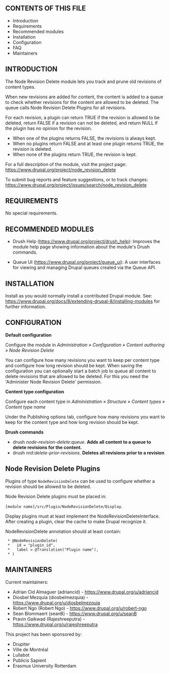 CONTENTS OF THIS FILE
---------------------

 * Introduction
 * Requirements
 * Recommended modules
 * Installation
 * Configuration
 * FAQ
 * Maintainers


INTRODUCTION
------------

The Node Revision Delete module lets you track and prune old revisions of
content types.

When new revisions are added for content, the content is added to a queue to
check whether revisions for the content are allowed to be deleted. The queue
calls Node Revision Delete Plugins for all revisions.

For each revision, a plugin can return TRUE if the revision is allowed to be
deleted, return FALSE if a revision can not be deleted, and return NULL if the
plugin has no opinion for the revision.

 * When one of the plugins returns FALSE, the revisions is always kept.
 * When no plugins return FALSE and at least one plugin returns TRUE, the
   revision is deleted.
 * When none of the plugins return TRUE, the revision is kept.

For a full description of the module, visit the project page:
https://www.drupal.org/project/node_revision_delete

To submit bug reports and feature suggestions, or to track changes:
https://www.drupal.org/project/issues/search/node_revision_delete


REQUIREMENTS
------------

No special requirements.


RECOMMENDED MODULES
-------------------

 * Drush Help (https://www.drupal.org/project/drush_help):
   Improves the module help page showing information about the module's Drush
   commands.

 * Queue UI (https://www.drupal.org/project/queue_ui):
   A user interfaces for viewing and managing Drupal queues created via the
   Queue API.


INSTALLATION
------------

Install as you would normally install a contributed Drupal module.
See: https://www.drupal.org/docs/8/extending-drupal-8/installing-modules for
further information.


CONFIGURATION
-------------

**Default configuration**

Configure the module in
*Administration » Configuration » Content authoring » Node Revision Delete*

You can configure how many revisions you want to keep per content type and
configure how long revision should be kept. When saving the configuration you
can optionally start a batch job to queue all content to delete revisions that
are allowed to be deleted. For this you need the
'Administer Node Revision Delete' permission.

**Content type configuration**

Configure each content type in
*Administration » Structure » Content types » Content type name*

Under the Publishing options tab, configure how many revisions you want to
keep for the content type and how long revision should be kept.

**Drush commands**

 * drush *node-revision-delete:queue*. **Adds all content to a queue to delete revisions for the content.**
 * drush *nrd:delete-prior-revisions*. **Deletes all revisions prior to a revision**


Node Revision Delete Plugins
---------------
Plugins of type `NodeRevisionDelete` can be used to configure whether a
revision should be allowed to be deleted.

Node Revision Delete plugins must be placed in:

`[module name]/src/Plugin/NodeRevisionDelete/Display`.

Display plugins must at least implement the NodeRevisionDeleteInterface.
After creating a plugin, clear the cache to make Drupal recognize it.

NodeRevisionDelete annotation should at least contain:
```
 * @NodeRevisionDelete(
 *   id = "plugin_id",
 *   label = @Translation("Plugin name"),
 * )
```


MAINTAINERS
-----------

Current maintainers:
 * Adrian Cid Almaguer (adriancid) - https://www.drupal.org/u/adriancid
 * Diosbel Mezquía (diosbelmezquia) - https://www.drupal.org/u/diosbelmezquia
 * Robert Ngo (Robert Ngo) - https://www.drupal.org/u/robert-ngo
 * Sean Blommaert (seanB) - https://www.drupal.org/u/seanB
 * Pravin Gaikwad (Rajeshreeputra) - https://www.drupal.org/u/rajeshreeputra

This project has been sponsored by:

 * Drupiter
 * Ville de Montréal
 * Lullabot
 * Publicis Sapient
 * Erasmus University Rotterdam
